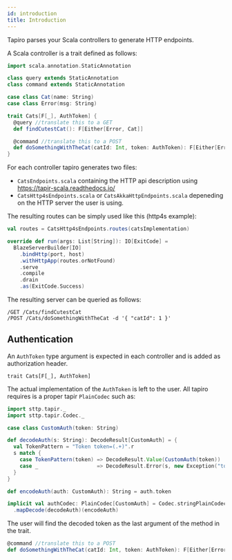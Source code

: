 ```yaml
---
id: introduction
title: Introduction
---
```


Tapiro parses your Scala controllers to generate HTTP endpoints.

A Scala controller is a trait defined as follows:

```scala mdoc
import scala.annotation.StaticAnnotation

class query extends StaticAnnotation
class command extends StaticAnnotation

case class Cat(name: String)
case class Error(msg: String)

trait Cats[F[_], AuthToken] {
  @query //translate this to a GET
  def findCutestCat(): F[Either[Error, Cat]]

  @command //translate this to a POST
  def doSomethingWithTheCat(catId: Int, token: AuthToken): F[Either[Error, Unit]]
}
```

For each controller tapiro generates two files:
- `CatsEndpoints.scala` containing the HTTP api description using https://tapir-scala.readthedocs.io/
- `CatsHttp4sEndpoints.scala` or `CatsAkkaHttpEndpoints.scala` depeneding on the HTTP server the user is using.

The resulting routes can be simply used like this (http4s example):
```scala
val routes = CatsHttp4sEndpoints.routes(catsImplementation)

override def run(args: List[String]): IO[ExitCode] =
  BlazeServerBuilder[IO]
    .bindHttp(port, host)
    .withHttpApp(routes.orNotFound)
    .serve
    .compile
    .drain
    .as(ExitCode.Success)
```

The resulting server can be queried as follows:
```
/GET /Cats/findCutestCat
/POST /Cats/doSomethingWithTheCat -d '{ "catId": 1 }'
```

## Authentication

An `AuthToken` type argument is expected in each controller and is added as authorization header.

`trait Cats[F[_], AuthToken]`

The actual implementation of the `AuthToken` is left to the user. All tapiro requires is a proper tapir `PlainCodec` such as:

```scala mdoc
import sttp.tapir._
import sttp.tapir.Codec._

case class CustomAuth(token: String)

def decodeAuth(s: String): DecodeResult[CustomAuth] = {
  val TokenPattern = "Token token=(.+)".r
  s match {
    case TokenPattern(token) => DecodeResult.Value(CustomAuth(token))
    case _                   => DecodeResult.Error(s, new Exception("token not found"))
  }
}

def encodeAuth(auth: CustomAuth): String = auth.token

implicit val authCodec: PlainCodec[CustomAuth] = Codec.stringPlainCodecUtf8
  .mapDecode(decodeAuth)(encodeAuth)
```

The user will find the decoded token as the last argument of the method in the trait.

```scala
@command //translate this to a POST
def doSomethingWithTheCat(catId: Int, token: AuthToken): F[Either[Error, Unit]]
```